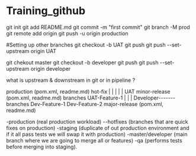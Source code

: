 # Training_github
git init
git add README.md
git commit -m "first commit"
git branch -M prod
git remote add origin <repo url>
git push -u origin production
  
#Setting up other branches
git checkout -b UAT
git push
git push --set-upstream origin UAT
  
git chekout master
git checkout -b developer
git push
git push --set-upstream origin developer

what is upstream & downstream in git or in pipeline ?


production (pom.xml, readme.md)
 hot-fix
|
|
|
|
|
UAT
 minor-release (pom.xml, readme.md)
 branches UAT-Feature-1
|
|
|
Developer-------
 branches Dev-Feature-1
          Dev-Feature-2
 major-release (pom.xml, readme.md)
  
-production (real production workload)
   --hotfixes (branches that are quick fixes on production)
-staging (duplicate of out production environment and if it all pass tests we will swap it with production)
-master/developer (main branch where we are going to merge all or features)
-qa (performs tests before merging into staging).
